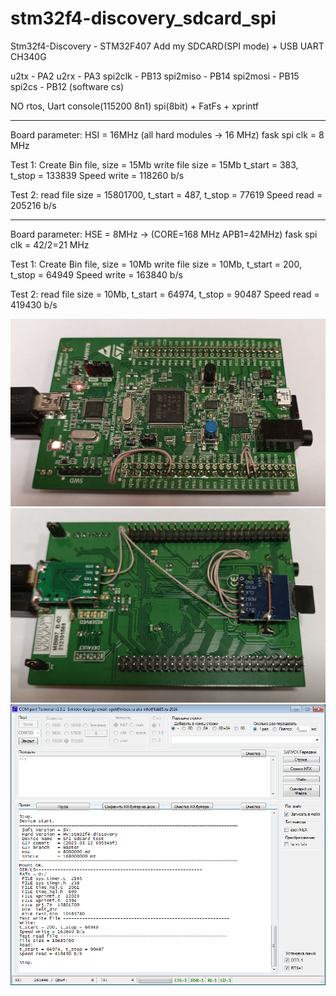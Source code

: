 # stm32f4-discovery_sdcard_spi
Stm32f4-Discovery - STM32F407
Add my SDCARD(SPI mode) + USB UART CH340G

u2tx     - PA2
u2rx     - PA3
spi2clk  - PB13
spi2miso - PB14
spi2mosi - PB15
spi2cs   - PB12 (software cs)

NO rtos, Uart console(115200 8n1)
spi(8bit) + FatFs + xprintf

-------------------------------------------------------------------------------
Board parameter:
 HSI = 16MHz (all hard modules -> 16 MHz)
 fask spi clk = 8 MHz

Test 1:
Create Bin file, size = 15Mb
write file size = 15Mb t_start = 383, t_stop = 133839 Speed write = 118260 b/s

Test 2:
read file size = 15801700, t_start = 487, t_stop = 77619 Speed read = 205216 b/s

-------------------------------------------------------------------------------
Board parameter:
 HSE = 8MHz -> (CORE=168 MHz APB1=42MHz)
 fask spi clk = 42/2=21 MHz

Test 1:
Create Bin file, size = 10Mb
write file size = 10Mb, t_start = 200, t_stop = 64949 Speed write = 163840 b/s 

Test 2:
read file size = 10Mb, t_start = 64974, t_stop = 90487 Speed read = 419430 b/s

<img src="./board_img/board_top.jpg" width="900">
<img src="./board_img/board_bottom.jpg" width="900">
<img src="./board_img/terminal.png" width="900">

